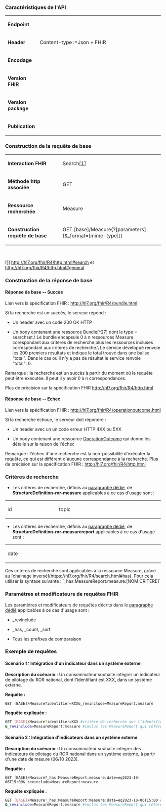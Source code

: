 <!-- ## 3.8	Consultation d’indicateurs de pilotage -->

### Caractéristiques de l'API 

<table width="100%">
<tbody>
<tr>
<td width="19%">
<p><strong>Endpoint</strong></p>
</td>
<td width="80%">
<p>&nbsp;</p>
</td>
</tr>
<tr>
<td width="19%">
<p><strong>Header</strong></p>
</td>
<td width="80%">
<p>Content-type&nbsp;:=Json + FHIR</p>
</td>
</tr>
<tr>
<td width="19%">
<p><strong>Encodage</strong></p>
</td>
<td width="80%">
<p>&nbsp;</p>
</td>
</tr>
<tr>
<td width="19%">
<p><strong>Version FHIR</strong></p>
</td>
<td width="80%">
<p>&nbsp;</p>
</td>
</tr>
<tr>
<td width="19%">
<p><strong>Version package</strong></p>
</td>
<td width="80%">
<p>&nbsp;</p>
</td>
</tr>
<tr>
<td width="19%">
<p><strong>Publication</strong></p>
</td>
<td width="80%">
<p>&nbsp;</p>
</td>
</tr>
</tbody>
</table>

###  Construction de la requête de base

<table>
<tbody>
<tr>
<td width="215">
<p><strong>Interaction FHIR</strong></p>
</td>
<td width="465">
<p>Search<a href="#_ftn1" name="_ftnref1">[1]</a></p>
</td>
</tr>
<tr>
<td width="215">
<p><strong>M&eacute;thode http associ&eacute;e</strong></p>
</td>
<td width="465">
<p>GET</p>
</td>
</tr>
<tr>
<td width="215">
<p><strong>Ressource recherch&eacute;e</strong></p>
</td>
<td width="465">
<p>Measure</p>
</td>
</tr>
<tr>
<td width="215">
<p><strong>Construction requ&ecirc;te de base</strong></p>
</td>
<td width="465">
<p>GET [base]/Measure{?[parameters]{&amp;_format=[mime-type]}}</p>
</td>
</tr>
</tbody>
</table>
<p>&nbsp;</p>
<p><a href="#_ftnref1" name="_ftn1">[1]</a> <a href="http://hl7.org/fhir/R4/http.html#search">http://hl7.org/fhir/R4/http.html#search</a> et <a href="http://hl7.org/fhir/R4/http.html#general">http://hl7.org/fhir/R4/http.html#general</a></p>

### Construction de la réponse de base

#### Réponse de base -- Succès

Lien vers la spécification FHIR : <http://hl7.org/fhir/R4/bundle.html>

Si la recherche est un succès, le serveur répond :

-   Un header avec un code 200 OK HTTP

-   Un body contenant une ressource Bundle[^27] dont le type = searchset.\ Le bundle encapsule 0 à n ressources Measure corespondant aux critères de recherche plus les ressources incluses correspondant aux critères de recherche.\ Le service développé renvoie les 200 premiers résultats et indique le total trouvé dans une balise \"total\". Dans le cas où il n'y a pas de résultat le service renvoie \"total\": 0.

Remarque : la recherche est un succès à partir du moment où la requête peut être exécutée. Il peut il y avoir 0 à n correspondances.

Plus de précision sur la spécification FHIR  <http://hl7.org/fhir/R4/http.html>

#### Réponse de base -- Echec

Lien vers la spécification FHIR : <http://hl7.org/fhir/R4/operationoutcome.html>

Si la recherche échoue, le serveur doit répondre :

-   Un header avec un un code erreur HTTP 4XX ou 5XX

-   Un body contenant une ressource [OperationOutcome](http://hl7.org/fhir/R4/operationoutcome.html) qui donne les détails sur la raison de l'échec

Remarque : l'échec d'une recherche est la non-possibilité d'exécuter la requête, ce qui est différent d'aucune correspondance à la recherche. Plus de précision sur la spécification FHIR : <http://hl7.org/fhir/R4/http.html>

### Critères de recherche

-   Les critères de recherche, définis au [paragraphe dédié](search_param.html#structuredefinition-ror-measure), de  **StructureDefinition-ror-measure** applicables à ce cas d'usage sont :
<table>
<tbody>
<tr>
<td width="227">
<p>id</p>
</td>
<td width="227">
<p>topic</p>
</td>
<td width="227">
<p>&nbsp;</p>
</td>
</tr>
</tbody>
</table>

-    Les critères de recherche, définis au [paragraphe dédié](search_param.html#structuredefinition-ror-measurereport), de **StructureDefinition-ror-measurereport** applicables à ce cas d'usage sont :
<table>
<tbody>
<tr>
<td width="227">
<p>date</p>
</td>
<td width="227">
<p>&nbsp;</p>
</td>
<td width="227">
<p>&nbsp;</p>
</td>
</tr>
</tbody>
</table>
Ces critères de recherche sont applicables à la ressource Measure, grâce au [chainage inversé](https://hl7.org/fhir/R4/search.html#has). Pour cela utiliser la syntaxe suivante :
`_has:MeasureReport:measure:[NOM CRITERE]`

### Paramètres et modificateurs de requêtes FHIR

Les paramètres et modificateurs de requêtes décrits dans le [paragraphe dédié](modifiers.html) applicables à ce cas d'usage sont :

-   \_revinclude

-   \_has, \_count, \_sort

-   Tous les prefixes de comparaison

### Exemple de requêtes

#### Scénario 1 : Intégration d'un indicateur dans un système externe

**Description du scénario :** Un consommateur souhaite intégrer un indicateur de pilotage du ROR national, dont l'identifiant est XXX, dans un système externe.

**Requête :**

`GET [BASE]/Measure?identifier=XXX&_revinclude=MeasureReport:measure `

**Requête expliquée :**

```sh
GET [BASE]/Measure?identifier=XXX #critère de recherche sur l’identifiant de l’indicateur
&_revinclude=MeasureReport:measure #inclus les MeasureReport qui référencent les Measure
```

#### Scénario 2 : Intégration d'indicateurs dans un système externe

**Description du scénario :** Un consommateur souhaite intégrer des indicateurs de pilotage du ROR national dans un système externe, à partir d'une date de mesure (06/10 2023).

**Requête :**

`GET [BASE]/Measure?_has:MeasureReport:measure:date=eq2023-10-06T15:00&_revinclude=MeasureReport:measure`

**Requête expliquée :**

```sh
GET [BASE]/Measure?_has:MeasureReport:measure:date=eq2023-10-06T15:00 #critère de recherche sur sur la date de mesure. Utilisation _has (reverse chaining) car c’est MeasureReport qui fait référence à Measure. 
&_revinclude=MeasureReport:measure #inclus les MeasureReport qui référencent les Measure
```